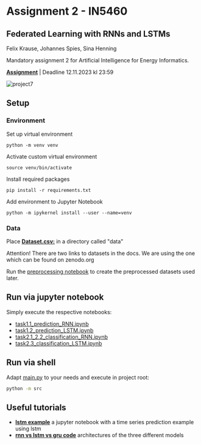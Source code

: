 # Assignment 2 - IN5460
## Federated Learning with RNNs and LSTMs

Felix Krause, Johannes Spies, Sina Henning

Mandatory assignment 2 for Artificial Intelligence for Energy Informatics.

[**Assignment**](https://drive.google.com/file/d/17nJ7HWbZPYZQXsJxbWggvyT49YTZW_M-/view) | Deadline 12.11.2023 kl 23:59

![project7](https://github.com/f-krause/uio-AIEI-project-2/assets/93521294/854c632f-28c7-4c5f-8679-34694c5ff4ed)


## Setup
### Environment
Set up virtual environment
```shell	
python -m venv venv
```

Activate custom virtual environment 
```shell
source venv/bin/activate
```

Install required packages
```shell
pip install -r requirements.txt
```

Add environment to Jupyter Notebook
```shell
python -m ipykernel install --user --name=venv
```

### Data
Place **[Dataset.csv:](https://zenodo.org/records/6778401)** in a directory called "data"

Attention! There are two links to datasets in the docs. We are using the one which can be found on zenodo.org

Run the [preprocessing notebook](task0_preprocessing.ipynb) to create the preprocessed datasets used later.


## Run via jupyter notebook
Simply execute the respective notebooks:
* [task1.1_prediction_RNN.ipynb](task1.1_prediction_RNN.ipynb)
* [task1.2_prediction_LSTM.ipynb](task1.2_prediction_LSTM.ipynb)
* [task2.1_2.2_classification_RNN.ipynb](task2.1_2.2_classification_RNN.ipynb)
* [task2.3_classification_LSTM.ipynb](task2.3_classification_LSTM.ipynb)

## Run via shell
Adapt [main.py](src/main.py) to your needs and execute in project root:
```bash
python -m src
```

## Useful tutorials
* **[lstm example](https://colab.research.google.com/github/dlmacedo/starter-academic/blob/master/content/courses/deeplearning/notebooks/pytorch/Time_Series_Prediction_with_LSTM_Using_PyTorch.ipynb#scrollTo=CKEzO1jzKydL)** a jupyter notebook with a time series prediction example using lstm
* **[rnn vs lstm vs gru code](https://www.tertiaryinfotech.com/comparison-of-lstm-gru-and-rnn-on-time-series-forecasting-with-pytorch/)** architectures of the three different models
